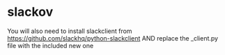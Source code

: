 # slackov

You will also need to install slackclient from https://github.com/slackhq/python-slackclient
AND replace the _client.py file with the included new one
